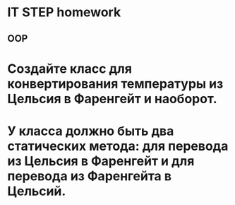 # IT STEP homework

## OOP


# Создайте класс для конвертирования температуры из Цельсия в Фаренгейт и наоборот. 
# У класса должно быть два статических метода: для перевода из Цельсия в Фаренгейт и для перевода из Фаренгейта в Цельсий. 